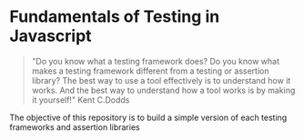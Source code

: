 # Fundamentals of Testing in Javascript

> "Do you know what a testing framework does? Do you know what makes a testing framework different from a testing or assertion library? The best way to use a tool effectively is to understand how it works. And the best way to understand how a tool works is by making it yourself!" Kent C.Dodds

The objective of this repository is to build a simple version of each testing frameworks and assertion libraries
